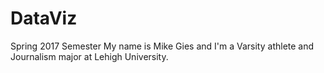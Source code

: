 # DataViz 
Spring 2017 Semester
My name is Mike Gies and I'm a Varsity athlete and Journalism major at Lehigh University.
